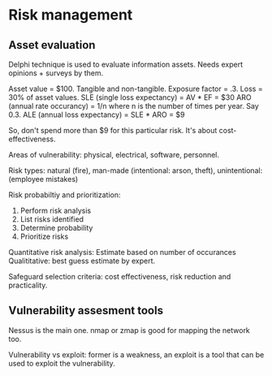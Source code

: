 # Risk management

## Asset evaluation

Delphi technique is used to evaluate information assets. Needs
expert opinions + surveys by them.

Asset value = $100. Tangible and non-tangible.
Exposure factor = .3.
Loss = 30% of asset values.
SLE (single loss expectancy) =  AV * EF = $30
ARO (annual rate occurancy) = 1/n where n is the number of times per year. Say 0.3.
ALE (annual loss expectancy) = SLE * ARO = $9

So, don't spend more than $9 for this particular risk. It's about cost-effectiveness.

Areas of vulnerability: physical, electrical, software, personnel.

Risk types: natural (fire), man-made (intentional: arson, theft), unintentional: (employee mistakes)

Risk probabiltiy and prioritization:

1. Perform risk analysis
2. List risks identified
3. Determine probability
4. Prioritize risks

Quantitative risk analysis: Estimate based on number of occurances
Qualititative: best guess estimate by expert.

Safeguard selection criteria: cost effectiveness, risk reduction and practicality.

## Vulnerability assesment tools

Nessus is the main one. nmap or zmap is good for mapping the network too.

Vulnerability vs exploit: former is a weakness, an exploit is a tool that can be used to exploit the vulnerability.
